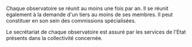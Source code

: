 Chaque observatoire se réunit au moins une fois par an. Il se réunit également à la demande d'un tiers au moins de ses membres. Il peut constituer en son sein des commissions spécialisées.

Le secrétariat de chaque observatoire est assuré par les services de l'Etat présents dans la collectivité concernée.
